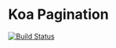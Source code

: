 # Koa Pagination
[![Build Status](https://travis-ci.org/seegno/koa-pagination.svg?branch=master)](https://travis-ci.org/seegno/koa-pagination)
